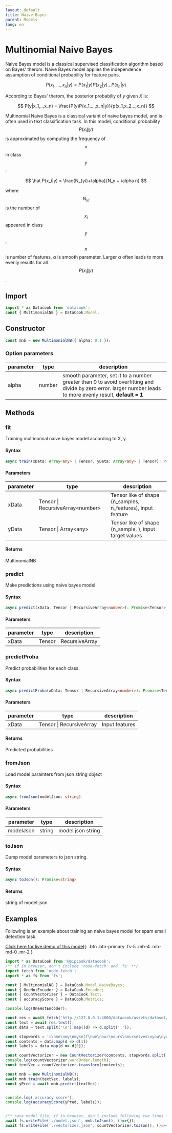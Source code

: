 ```yaml
---
layout: default
title: Naive Bayes
parent: Models
lang: en
---
```


# Multinomial Naive Bayes

Naive Bayes model is a classical supervised classification algorithm based on Bayes' therom. Naive Bayes model applies the independence assumption of conditional probability for feature pairs.

$$
P(x_1,...,x_n|y) = P(x_1|y)P(x_2|y)...P(x_n|y)
$$

According to Bayes' therom, the posterior probabiliy of $y$ given $X$ is:

$$
P(y|x_1,..,x_n) = \frac{P(y)P(x_1,...,x_n|y)}{p(x_1,x_2...,x_n)}
$$

Multinomial Naive Bayes is a classical variant of naive bayes model, and is often used in text classification task. In this model, conditional probability $$P(x_i\|y)$$ is approximated by computing the frequency of $$x$$ in class $$y$$:

$$
\hat P(x_i|y) = \frac{N_{yi}+\alpha}{N_y + \alpha n}
$$

where $$N_{yi}$$ is the number of $$x_i$$ appeared in class $$y$$, $$n$$ is number of features, $\alpha$ is smooth parameter. Larger $\alpha$ often leads to more evenly results for all $$P(x_i\|y)$$.


## Import 

```typescript
import * as Datacook from 'datacook';
const { MultimonialNB } = DataCook.Model;
```

## Constructor

```typescript
const mnb = new MultimonialNB({ alpha: 0.1 });
```

### Option parameters

| parameter | type | description |
| --------- | ---- | ----------- |
| alpha | number | smooth parameter, set it to a number greater than 0 to avoid overfitting and divide by zero error. larger number leads to more evenly result, **default = 1**|

## Methods

### fit

Training multinomial naive bayes model according to X, y.

#### Syntax
```typescript
async train(xData: Array<any> | Tensor, yData: Array<any> | Tensor): Promise<MultinomialNB>
```

#### Parameters

| parameter | type | description |
| --------- | ---- | ----------- |
| xData | Tensor \| RecursiveArray\<number\> | Tensor like of shape (n_samples, n_features), input feature |
| yData | Tensor \| Array\<any\> | Tensor like of shape (n_sample, ), input target values |

#### Returns

MultinomialNB


### predict 

Make predictions using naive bayes model.

#### Syntax

```typescript
async predict(xData: Tensor | RecursiveArray<number>): Promise<Tensor>
```

#### Parameters

| parameter | type | description |
| --------- | ---- | ----------- |
| xData | Tensor | RecursiveArray<number> | Input features |

### predictProba

Predict probabilities for each class.

#### Syntax

```typescript
async predictProba(xData: Tensor | RecursiveArray<number>): Promise<Tensor>
```

#### Parameters

| parameter | type | description |
| --------- | ---- | ----------- |
| xData | Tensor \| RecursiveArray<number> | Input features|

#### Returns

Predicted probabilities


### fromJson

Load model paramters from json string object


#### Syntax

```typescript
async fromJson(modelJson: string)
```

#### Parameters

| parameter | type | description |
| --------- | ---- | ----------- |
| modelJson | string | model json string |


### toJson

Dump model parameters to json string.

#### Syntax

```typescript
async toJson(): Promise<string>
```

#### Returns

string of model json

## Examples

Following is an example about training an naive bayes model for spam email detection task.

[Click here for live demo of this model](../../../examples/text-classification/index.html){: .btn .btn-primary .fs-5 .mb-4 .mb-md-0 .mr-2 }

```typescript
import * as DataCook from '@pipcook/datacook';
/** if in browser, don't include 'node-fetch' and 'fs' **/
import fetch from 'node-fetch';
import * as fs from 'fs';

const { MultinomialNB } = DataCook.Model.NaiveBayes;
const { OneHotEncoder } = DataCook.Encoder;
const { CountVectorizer } = DataCook.Text;
const { accuracyScore } = DataCook.Metrics;

console.log(OneHotEncoder);

const res = await fetch('http://127.0.0.1:4000/datacook/assets/dataset/spam.csv');
const text = await res.text();
const data = text.split('\n').map((d) => d.split(','));

const stopwords = 'i\nme\nmy\nmyself\nwe\nour\nours\nourselves\nyou\nyour\nyours\nyourself\nyourselves\nhe\nhim\nhis\nhimself\nshe\nher\nhers\nherself\nit\nits\nitself\nthey\nthem\ntheir\ntheirs\nthemselves\nwhat\nwhich\nwho\nwhom\nthis\nthat\nthese\nthose\nam\nis\nare\nwas\nwere\nbe\nbeen\nbeing\nhave\nhas\nhad\nhaving\ndo\ndoes\ndid\ndoing\na\nan\nthe\nand\nbut\nif\nor\nbecause\nas\nuntil\nwhile\nof\nat\nby\nfor\nwith\nabout\nagainst\nbetween\ninto\nthrough\nduring\nbefore\nafter\nabove\nbelow\nto\nfrom\nup\ndown\nin\nout\non\noff\nover\nunder\nagain\nfurther\nthen\nonce\nhere\nthere\nwhen\nwhere\nwhy\nhow\nall\nany\nboth\neach\nfew\nmore\nmost\nother\nsome\nsuch\nno\nnor\nnot\nonly\nown\nsame\nso\nthan\ntoo\nvery\ns\nt\ncan\nwill\njust\ndon\nshould\nnow';
const contents = data.map(d => d[1])
const labels = data.map(d => d[0]);

const countVectorizer = new CountVectorizer(contents, stopwords.split('\n'));
console.log(countVectorizer.wordOrder.length);
const textVec = countVectorizer.transform(contents);

const mnb = new MultinomialNB();
await mnb.train(textVec, labels);
const yPred = await mnb.predict(textVec);


console.log('accuracy score');
console.log(accuracyScore(yPred, labels));


/** save model file, if in browser, don't include following two lines **/
await fs.writeFile('./model.json', mnb.toJson(), ()=>{});
await fs.writeFile('./vectorizer.json', countVectorizer.toJson(), ()=>{});it('\n').map((d) => d.split(','));

```

